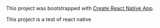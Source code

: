 This project was bootstrapped with [Create React Native App](https://github.com/react-community/create-react-native-app).

This project is a test of react native